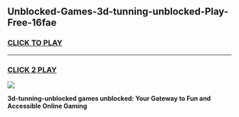 
## Unblocked-Games-3d-tunning-unblocked-Play-Free-16fae
<h3>
<a href="https://premium76.site?title=3d-tunning-unblocked&ref=23A">CLICK TO PLAY</a></h3>
<hr>

<h3>
<a href="https://premium76.site?title=3d-tunning-unblocked&ref=23A">CLICK 2 PLAY</a>
  
</h3>

<a href="https://premium76.site?title=3d-tunning-unblocked&ref=23A"><img src="https://clearcache.store/games.png"></a>


**3d-tunning-unblocked games unblocked: Your Gateway to Fun and Accessible Online Gaming**

